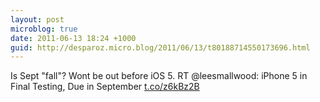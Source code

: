 ```yaml
---
layout: post
microblog: true
date: 2011-06-13 18:24 +1000
guid: http://desparoz.micro.blog/2011/06/13/t80188714550173696.html
---
```

Is Sept "fall"? Wont be out before iOS 5. RT @leesmallwood: iPhone 5 in Final Testing, Due in September  [t.co/z6kBz2B](http://t.co/z6kBz2B)
